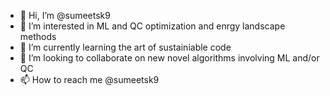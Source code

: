 - 👋 Hi, I’m @sumeetsk9
- 👀 I’m interested in ML and QC optimization and enrgy landscape methods
- 🌱 I’m currently learning the art of sustainiable code
- 💞️ I’m looking to collaborate on new novel algorithms involving ML and/or QC
- 📫 How to reach me @sumeetsk9

<!---
sumeetsk9/sumeetsk9 is a ✨ special ✨ repository because its `README.md` (this file) appears on your GitHub profile.
You can click the Preview link to take a look at your changes.
--->
